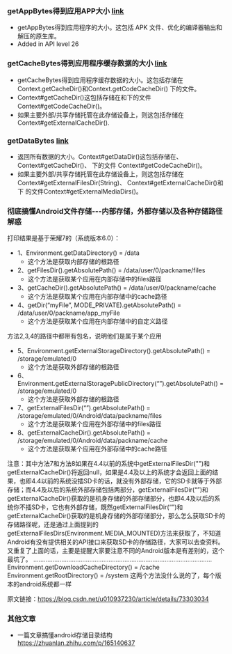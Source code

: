 



### getAppBytes得到应用APP大小 [link](https://developer.android.com/reference/android/app/usage/StorageStats#getAppBytes())
* getAppBytes得到应用程序的大小。这包括 APK 文件、优化的编译器输出和解压的原生库。
* Added in API level 26

### getCacheBytes得到应用程序缓存数据的大小 [link](https://developer.android.com/reference/android/app/usage/StorageStats#getCacheBytes())
* getCacheBytes得到应用程序缓存数据的大小。这包括存储在Context.getCacheDir()和Context.getCodeCacheDir() 下的文件。
* Context#getCacheDir()这包括存储在和下的文件 Context#getCodeCacheDir()。
* 如果主要外部/共享存储托管在此存储设备上，则这包括存储在 Context#getExternalCacheDir().

### getDataBytes [link](https://developer.android.com/reference/android/app/usage/StorageStats#getDataBytes())
* 返回所有数据的大小。Context#getDataDir()这包括存储在、Context#getCacheDir()、 下的文件 Context#getCodeCacheDir()。
* 如果主要外部/共享存储托管在此存储设备上，则这包括存储在 Context#getExternalFilesDir(String)、 Context#getExternalCacheDir()和 下 的文件Context#getExternalMediaDirs()。
  
### 彻底搞懂Android文件存储---内部存储，外部存储以及各种存储路径解惑

打印结果是基于荣耀7的（系统版本6.0）：
* 1、Environment.getDataDirectory() = /data  
  * 这个方法是获取内部存储的根路径
* 2、getFilesDir().getAbsolutePath() = /data/user/0/packname/files 
  * 这个方法是获取某个应用在内部存储中的files路径
* 3、getCacheDir().getAbsolutePath() = /data/user/0/packname/cache 
  * 这个方法是获取某个应用在内部存储中的cache路径
* 4、getDir(“myFile”, MODE_PRIVATE).getAbsolutePath() = /data/user/0/packname/app_myFile 
  * 这个方法是获取某个应用在内部存储中的自定义路径

方法2,3,4的路径中都带有包名，说明他们是属于某个应用

* 5、Environment.getExternalStorageDirectory().getAbsolutePath() = /storage/emulated/0  
  * 这个方法是获取外部存储的根路径
* 6、Environment.getExternalStoragePublicDirectory(“”).getAbsolutePath() = /storage/emulated/0 
  * 这个方法是获取外部存储的根路径
* 7、getExternalFilesDir(“”).getAbsolutePath() = /storage/emulated/0/Android/data/packname/files
  * 这个方法是获取某个应用在外部存储中的files路径
* 8、getExternalCacheDir().getAbsolutePath() = /storage/emulated/0/Android/data/packname/cache
  * 这个方法是获取某个应用在外部存储中的cache路径
 
注意：其中方法7和方法8如果在4.4以前的系统中getExternalFilesDir("")和getExternalCacheDir()将返回null，如果是4.4及以上的系统才会返回上面的结果，也即4.4以前的系统没插SD卡的话，就没有外部存储，它的SD卡就等于外部存储；而4.4及以后的系统外部存储包括两部分，getExternalFilesDir(“”)和getExternalCacheDir()获取的是机身存储的外部存储部分，也即4.4及以后的系统你不插SD卡，它也有外部存储，既然getExternalFilesDir(“”)和getExternalCacheDir()获取的是机身存储的外部存储部分，那么怎么获取SD卡的存储路径呢，还是通过上面提到的getExternalFilesDirs(Environment.MEDIA_MOUNTED)方法来获取了，不知道Android有没有提供相关的API接口来获取SD卡的存储路径，大家可以去查资料。又重复了上面的话，主要是提醒大家要注意不同的Android版本是有差别的，这个最坑了。
    …………………………………………………………………………………………
    Environment.getDownloadCacheDirectory() = /cache
    Environment.getRootDirectory() = /system
这两个方法没什么说的了，每个版本的android系统都一样

原文链接：https://blog.csdn.net/u010937230/article/details/73303034


### 其他文章
* 一篇文章搞懂android存储目录结构 https://zhuanlan.zhihu.com/p/165140637